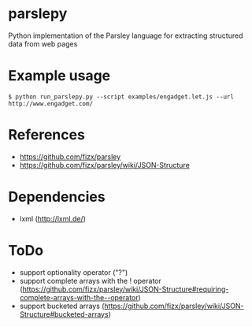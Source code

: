 parslepy
========

Python implementation of the Parsley language for extracting structured data from web pages

Example usage
=============

```
$ python run_parslepy.py --script examples/engadget.let.js --url http://www.engadget.com/
```

References
==========
* https://github.com/fizx/parsley
* https://github.com/fizx/parsley/wiki/JSON-Structure

Dependencies
============
* lxml (http://lxml.de/)

ToDo
====

* support optionality operator ("?")
* support complete arrays with the ! operator (https://github.com/fizx/parsley/wiki/JSON-Structure#requiring-complete-arrays-with-the--operator) 
* support bucketed arrays (https://github.com/fizx/parsley/wiki/JSON-Structure#bucketed-arrays)
